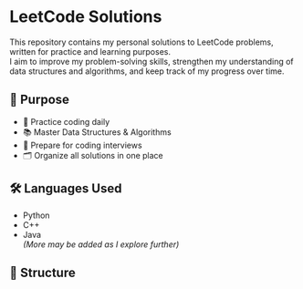 # LeetCode Solutions

This repository contains my personal solutions to LeetCode problems, written for practice and learning purposes.  
I aim to improve my problem-solving skills, strengthen my understanding of data structures and algorithms, and keep track of my progress over time.

## 📌 Purpose

- 🧠 Practice coding daily  
- 📚 Master Data Structures & Algorithms  
- 🚀 Prepare for coding interviews  
- 🗂️ Organize all solutions in one place

## 🛠️ Languages Used

- Python  
- C++  
- Java  
*(More may be added as I explore further)*

## 📁 Structure


